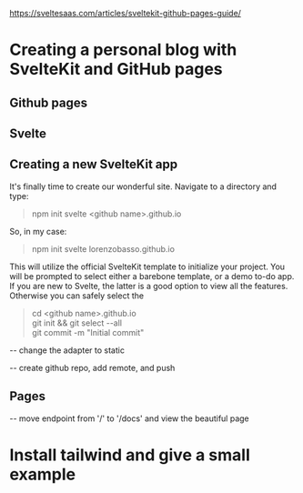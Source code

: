 https://sveltesaas.com/articles/sveltekit-github-pages-guide/

# Creating a personal blog with SvelteKit and GitHub pages

## Github pages

## Svelte

## Creating a new SvelteKit app

It's finally time to create our wonderful site.
Navigate to a directory and type:

> npm init svelte \<github name>.github.io

So, in my case:

> npm init svelte lorenzobasso.github.io

This will utilize the official SvelteKit template to initialize your project.
You will be prompted to select either a barebone template, or a demo to-do app.
If you are new to Svelte, the latter is a good option to view all the features.
Otherwise you can safely select the

> cd \<github name>.github.io \
> git init && git select --all \
> git commit -m "Initial commit"

-- change the adapter to static

-- create github repo, add remote, and push

## Pages

-- move endpoint from '/' to '/docs' and view the beautiful page

# Install tailwind and give a small example
